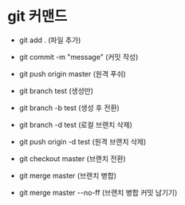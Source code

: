 # git 커맨드

- git add . (파일 추가)
- git commit -m "message" (커밋 작성)
- git push origin master (원격 푸쉬)

- git branch test (생성만)
- git branch -b test (생성 후 전환)

- git branch -d test (로컬 브랜치 삭제)
- git push origin -d test (원격 브랜치 삭제)

- git checkout master (브랜치 전환)

- git merge master (브랜치 병합)
- git merge master --no-ff (브랜치 병합 커밋 남기기)